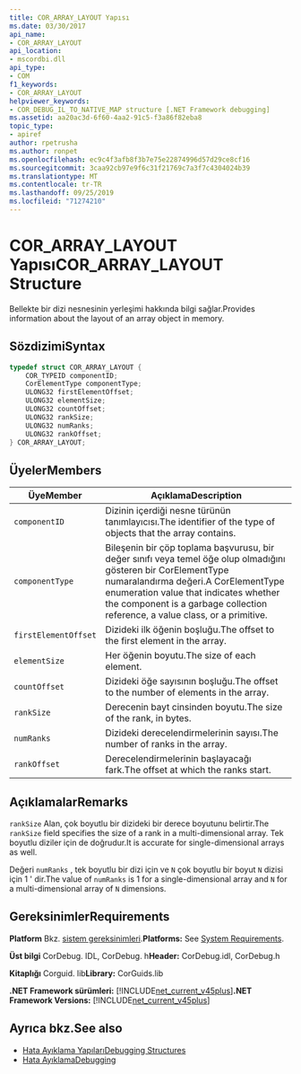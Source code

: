 ```yaml
---
title: COR_ARRAY_LAYOUT Yapısı
ms.date: 03/30/2017
api_name:
- COR_ARRAY_LAYOUT
api_location:
- mscordbi.dll
api_type:
- COM
f1_keywords:
- COR_ARRAY_LAYOUT
helpviewer_keywords:
- COR_DEBUG_IL_TO_NATIVE_MAP structure [.NET Framework debugging]
ms.assetid: aa20ac3d-6f60-4aa2-91c5-f3a86f82eba8
topic_type:
- apiref
author: rpetrusha
ms.author: ronpet
ms.openlocfilehash: ec9c4f3afb8f3b7e75e22874996d57d29ce8cf16
ms.sourcegitcommit: 3caa92cb97e9f6c31f21769c7a3f7c4304024b39
ms.translationtype: MT
ms.contentlocale: tr-TR
ms.lasthandoff: 09/25/2019
ms.locfileid: "71274210"
---
```

# <a name="cor_array_layout-structure"></a><span data-ttu-id="223bd-102">COR_ARRAY_LAYOUT Yapısı</span><span class="sxs-lookup"><span data-stu-id="223bd-102">COR_ARRAY_LAYOUT Structure</span></span>
<span data-ttu-id="223bd-103">Bellekte bir dizi nesnesinin yerleşimi hakkında bilgi sağlar.</span><span class="sxs-lookup"><span data-stu-id="223bd-103">Provides information about the layout of an array object in memory.</span></span>  
  
## <a name="syntax"></a><span data-ttu-id="223bd-104">Sözdizimi</span><span class="sxs-lookup"><span data-stu-id="223bd-104">Syntax</span></span>  
  
```cpp  
typedef struct COR_ARRAY_LAYOUT {  
    COR_TYPEID componentID;  
    CorElementType componentType;  
    ULONG32 firstElementOffset;  
    ULONG32 elementSize;  
    ULONG32 countOffset;   
    ULONG32 rankSize;   
    ULONG32 numRanks;   
    ULONG32 rankOffset;   
} COR_ARRAY_LAYOUT;  
```  
  
## <a name="members"></a><span data-ttu-id="223bd-105">Üyeler</span><span class="sxs-lookup"><span data-stu-id="223bd-105">Members</span></span>  
  
|<span data-ttu-id="223bd-106">Üye</span><span class="sxs-lookup"><span data-stu-id="223bd-106">Member</span></span>|<span data-ttu-id="223bd-107">Açıklama</span><span class="sxs-lookup"><span data-stu-id="223bd-107">Description</span></span>|  
|------------|-----------------|  
|`componentID`|<span data-ttu-id="223bd-108">Dizinin içerdiği nesne türünün tanımlayıcısı.</span><span class="sxs-lookup"><span data-stu-id="223bd-108">The identifier of the type of objects that the array contains.</span></span>|  
|`componentType`|<span data-ttu-id="223bd-109">Bileşenin bir çöp toplama başvurusu, bir değer sınıfı veya temel öğe olup olmadığını gösteren bir CorElementType numaralandırma değeri.</span><span class="sxs-lookup"><span data-stu-id="223bd-109">A CorElementType enumeration value that indicates whether the component is a garbage collection reference, a value class, or a primitive.</span></span>|  
|`firstElementOffset`|<span data-ttu-id="223bd-110">Dizideki ilk öğenin boşluğu.</span><span class="sxs-lookup"><span data-stu-id="223bd-110">The offset to the first element in the array.</span></span>|  
|`elementSize`|<span data-ttu-id="223bd-111">Her öğenin boyutu.</span><span class="sxs-lookup"><span data-stu-id="223bd-111">The size of each element.</span></span>|  
|`countOffset`|<span data-ttu-id="223bd-112">Dizideki öğe sayısının boşluğu.</span><span class="sxs-lookup"><span data-stu-id="223bd-112">The offset to the number of elements in the array.</span></span>|  
|`rankSize`|<span data-ttu-id="223bd-113">Derecenin bayt cinsinden boyutu.</span><span class="sxs-lookup"><span data-stu-id="223bd-113">The size of the rank, in bytes.</span></span>|  
|`numRanks`|<span data-ttu-id="223bd-114">Dizideki derecelendirmelerinin sayısı.</span><span class="sxs-lookup"><span data-stu-id="223bd-114">The number of ranks in the array.</span></span>|  
|`rankOffset`|<span data-ttu-id="223bd-115">Derecelendirmelerinin başlayacağı fark.</span><span class="sxs-lookup"><span data-stu-id="223bd-115">The offset at which the ranks start.</span></span>|  
  
## <a name="remarks"></a><span data-ttu-id="223bd-116">Açıklamalar</span><span class="sxs-lookup"><span data-stu-id="223bd-116">Remarks</span></span>  
 <span data-ttu-id="223bd-117">`rankSize` Alan, çok boyutlu bir dizideki bir derece boyutunu belirtir.</span><span class="sxs-lookup"><span data-stu-id="223bd-117">The `rankSize` field specifies the size of a rank in a multi-dimensional array.</span></span> <span data-ttu-id="223bd-118">Tek boyutlu diziler için de doğrudur.</span><span class="sxs-lookup"><span data-stu-id="223bd-118">It is accurate for single-dimensional arrays as well.</span></span>  
  
 <span data-ttu-id="223bd-119">Değeri `numRanks` , tek boyutlu bir dizi için ve `N` çok boyutlu bir boyut `N` dizisi için 1 ' dir.</span><span class="sxs-lookup"><span data-stu-id="223bd-119">The value of `numRanks` is 1 for a single-dimensional array and `N` for a multi-dimensional array of `N` dimensions.</span></span>  
  
## <a name="requirements"></a><span data-ttu-id="223bd-120">Gereksinimler</span><span class="sxs-lookup"><span data-stu-id="223bd-120">Requirements</span></span>  
 <span data-ttu-id="223bd-121">**Platform** Bkz. [sistem gereksinimleri](../../get-started/system-requirements.md).</span><span class="sxs-lookup"><span data-stu-id="223bd-121">**Platforms:** See [System Requirements](../../get-started/system-requirements.md).</span></span>  
  
 <span data-ttu-id="223bd-122">**Üst bilgi** CorDebug. IDL, CorDebug. h</span><span class="sxs-lookup"><span data-stu-id="223bd-122">**Header:** CorDebug.idl, CorDebug.h</span></span>  
  
 <span data-ttu-id="223bd-123">**Kitaplığı** Corguid. lib</span><span class="sxs-lookup"><span data-stu-id="223bd-123">**Library:** CorGuids.lib</span></span>  
  
 <span data-ttu-id="223bd-124">**.NET Framework sürümleri:** [!INCLUDE[net_current_v45plus](../../../../includes/net-current-v45plus-md.md)]</span><span class="sxs-lookup"><span data-stu-id="223bd-124">**.NET Framework Versions:** [!INCLUDE[net_current_v45plus](../../../../includes/net-current-v45plus-md.md)]</span></span>  
  
## <a name="see-also"></a><span data-ttu-id="223bd-125">Ayrıca bkz.</span><span class="sxs-lookup"><span data-stu-id="223bd-125">See also</span></span>

- [<span data-ttu-id="223bd-126">Hata Ayıklama Yapıları</span><span class="sxs-lookup"><span data-stu-id="223bd-126">Debugging Structures</span></span>](debugging-structures.md)
- [<span data-ttu-id="223bd-127">Hata Ayıklama</span><span class="sxs-lookup"><span data-stu-id="223bd-127">Debugging</span></span>](index.md)
